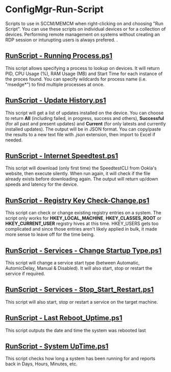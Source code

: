 # ConfigMgr-Run-Script
Scripts to use in SCCM/MEMCM when right-clicking on and choosing "Run Script".
You can use these scripts on individual devices or for a collection of devices. 
Performing remote management on systems without creating an RDP session or inturupting users is always prefered. 
.

## [RunScript - Running Process.ps1](RunScript%20-%20Running%20Process.ps1)
This script allows specifying a process to lookup on devices. It will return PID, CPU Usage (%), RAM Usage (MB) and Start Time for each instance of the proces found. 
You can specify wildcards for process name (i.e. "msedge*") to find multiple processes at once. 

## [RunScript - Update History.ps1](RunScript%20-%20Update%20History.ps1)
This script will get a list of updates installed on the device. You can choose to return **All** (including failed, in progress, success and others), **Successful** (for all past and present updates) and **Current** (for only latests and currently installed updates).
The output will be in JSON format. You can copy/paste the results to a new text file with _.json_ extension, then import to Excel if needed. 

## [RunScript - Internet Speedtest.ps1](RunScript%20-%20Internet%20Speedtest.ps1)
This script will download (only first time) the SpeedtestCLI from Ookla's website, then execute silently. When run again, it will check if the file already exists before downloading again. The output will return up/down speeds and latency for the device. 

## [RunScript - Registry Key Check-Change.ps1](RunScript%20-%20Registry%20Key%20Check-Change.ps1)
This script can check or change existing registry entries on a system. The script only works for **HKEY_LOCAL_MACHINE**, **HKEY_CLASSES_ROOT** or **HKEY_CURRENT_USER** registry hives at this time. HKEY_USERS gets too complicated and since those entries aren't likely applied in bulk, it made more sense to leave off for the time being. 

## [RunScript - Services - Change Startup Type.ps1](RunScript%20-%20Services%20-%20Change%20Startup%20Type.ps1)
This script will change a service start type (between Automatic, AutomicDelay, Manual & Disabled). It will also start, stop or restart the service if required. 

## [RunScript - Services - Stop_Start_Restart.ps1](RunScript%20-%20Services%20-%20Stop_Start_Restart.ps1)
This script will also start, stop or restart a service on the target machine. 

## [RunScript - Last Reboot_Uptime.ps1](RunScript%20-%20Last%20Reboot_Uptime.ps1)
This script outputs the date and time the system was rebooted last

## [RunScript - System UpTime.ps1](RunScript%20-%20System%20UpTime.ps1)
This script checks how long a system has been running for and reports back in Days, Hours, Minutes, etc.